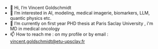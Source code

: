 - 👋 Hi, I’m Vincent Goldschmidt
- 👀 I’m interested in AI, modeling, medical imagerie, biomarkers, LLM, quantic physics etc.
- 🌱 I’m currently on first year PHD thesis at Paris Saclay University , i'm MD in medical oncology
- 📫 How to reach me : on my profile or by email : vincent.goldschmidt@etu-upsclay.fr
